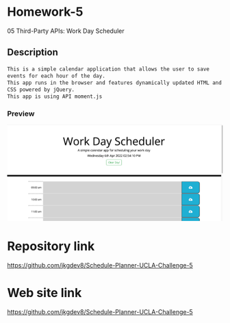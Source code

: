 # Homework-5

05 Third-Party APIs: Work Day Scheduler

## Description

    This is a simple calendar application that allows the user to save events for each hour of the day.
    This app runs in the browser and features dynamically updated HTML and CSS powered by jQuery.
    This app is using API moment.js
    

### Preview 

![Preview](./screen.png)

# Repository link

https://github.com/jkgdev8/Schedule-Planner-UCLA-Challenge-5

# Web site link

https://github.com/jkgdev8/Schedule-Planner-UCLA-Challenge-5

